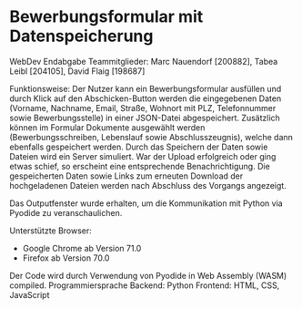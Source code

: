 # Bewerbungsformular mit Datenspeicherung
WebDev Endabgabe
Teammitglieder:
Marc Nauendorf [200882], Tabea Leibl [204105], David Flaig [198687]

Funktionsweise:
Der Nutzer kann ein Bewerbungsformular ausfüllen und durch Klick auf den Abschicken-Button werden die eingegebenen Daten (Vorname, Nachname, Email, Straße, Wohnort mit PLZ, Telefonnummer sowie Bewerbungsstelle) in einer JSON-Datei abgespeichert. Zusätzlich können im Formular Dokumente ausgewählt werden (Bewerbungsschreiben, Lebenslauf sowie Abschlusszeugnis), welche dann ebenfalls gespeichert werden. 
Durch das Speichern der Daten sowie Dateien wird ein Server simuliert.
War der Upload erfolgreich oder ging etwas schief, so erscheint eine entsprechende Benachrichtigung.
Die gespeicherten Daten sowie Links zum erneuten Download der hochgeladenen Dateien werden nach Abschluss des Vorgangs angezeigt.

Das Outputfenster wurde erhalten, um die Kommunikation mit Python via Pyodide zu veranschaulichen.

Unterstützte Browser:
- Google Chrome ab Version 71.0
- Firefox ab Version 70.0

Der Code wird durch Verwendung von Pyodide in Web Assembly (WASM) compiled.
Programmiersprache Backend: Python
                   Frontend: HTML, CSS, JavaScript


